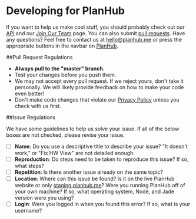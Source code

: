 # Developing for PlanHub

If you want to help us make cool stuff, you should probably check out our [API](http://planhubme.github.io/APIDocs) and our [Join Our Team](https://raw.githubusercontent.com/PlanHubMe/PlanHub/master/public/images/mysteriousImage.jpg) page. You can also submit [pull requests](https://help.github.com/articles/using-pull-requests/). Have any questions? Feel free to contact us at [hello@planhub.me](mailto:hello@planhub.me) or press the appropriate buttons in the navbar on [PlanHub](http://planhub.me).

##Pull Request Regulations
* **Always pull to the "master" branch.**
* Test your changes before you push them.
* We may not accept every pull request. If we reject yours, don't take it personally. We will likely provide feedback on how to make your code even better!
* Don't make code changes that violate our [Privacy Policy](http://planhub.me/privacy) unless you check with us first.

##Issue Regulations

[//]: # (IF YOU UPDATE THIS SECTION, MAKE SURE YOU UPDATE THE CORRESPONDING ISSUE_TEMPLATE.md FILE.)

We have some guidelines to help us solve your issue. If all of the below boxes are not checked, please revise your issue.

- [ ] **Name**: Do you use a descriptive title to describe your issue? "It doesn't work," or "Fix HW View" are not detailed enough.
- [ ] **Reproduction**: Do steps need to be taken to reproduce this issue? If so, what steps?
- [ ] **Repetition**: Is there another issue already on the same topic?
- [ ] **Location**: Where can this issue be found? Is it on the live PlanHub website or only [staging.planhub.me](http://staging.planhub.me)? Were you running PlanHub off of your own machine? If so, what operating system, Node, and Jade version were you using?
- [ ] **Login**: Were you logged in when you found this error? If so, what is your username?
